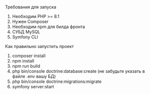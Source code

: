 Требования для запуска

1. Необходим PHP >= 8.1
2. Нужен Composer
3. Необходим npm для билда фронта
4. СУБД MySQL
5. Symfony CLI

Как правильно запустить проект

1. composer install
2. npm install
3. npm run build
4. php bin/console doctrine:database:create (не забудьте указать в файле .env вашу БД)
5. php bin/console doctrine:migrations:migrate
5. symfony server:start
